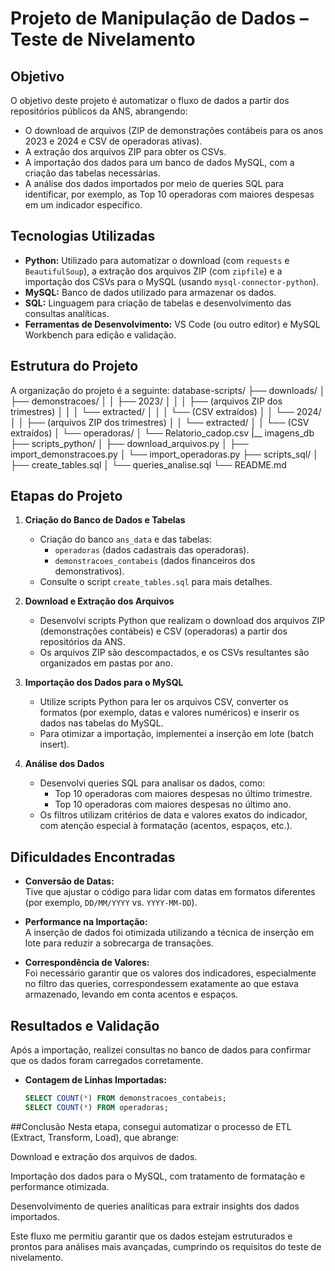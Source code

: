# Projeto de Manipulação de Dados – Teste de Nivelamento

## Objetivo

O objetivo deste projeto é automatizar o fluxo de dados a partir dos repositórios públicos da ANS, abrangendo:
- O download de arquivos (ZIP de demonstrações contábeis para os anos 2023 e 2024 e CSV de operadoras ativas).
- A extração dos arquivos ZIP para obter os CSVs.
- A importação dos dados para um banco de dados MySQL, com a criação das tabelas necessárias.
- A análise dos dados importados por meio de queries SQL para identificar, por exemplo, as Top 10 operadoras com maiores despesas em um indicador específico.

## Tecnologias Utilizadas

- **Python:** Utilizado para automatizar o download (com `requests` e `BeautifulSoup`), a extração dos arquivos ZIP (com `zipfile`) e a importação dos CSVs para o MySQL (usando `mysql-connector-python`).
- **MySQL:** Banco de dados utilizado para armazenar os dados.
- **SQL:** Linguagem para criação de tabelas e desenvolvimento das consultas analíticas.
- **Ferramentas de Desenvolvimento:** VS Code (ou outro editor) e MySQL Workbench para edição e validação.

## Estrutura do Projeto

A organização do projeto é a seguinte:
database-scripts/
├── downloads/
│   ├── demonstracoes/
│   │   ├── 2023/
│   │   │   ├── (arquivos ZIP dos trimestres)
│   │   │   └── extracted/
│   │   │       └── (CSV extraídos)
│   │   └── 2024/
│   │       ├── (arquivos ZIP dos trimestres)
│   │       └── extracted/
│   │           └── (CSV extraídos)
│   └── operadoras/
│       └── Relatorio_cadop.csv
|__ imagens_db
├── scripts_python/
│   ├── download_arquivos.py
│   ├── import_demonstracoes.py
│   └── import_operadoras.py
├── scripts_sql/
│   ├── create_tables.sql
│   └── queries_analise.sql
└── README.md





## Etapas do Projeto

1. **Criação do Banco de Dados e Tabelas**  
   - Criação do banco `ans_data` e das tabelas:
     - `operadoras` (dados cadastrais das operadoras).
     - `demonstracoes_contabeis` (dados financeiros dos demonstrativos).
   - Consulte o script `create_tables.sql` para mais detalhes.

2. **Download e Extração dos Arquivos**  
   - Desenvolvi scripts Python que realizam o download dos arquivos ZIP (demonstrações contábeis) e CSV (operadoras) a partir dos repositórios da ANS.
   - Os arquivos ZIP são descompactados, e os CSVs resultantes são organizados em pastas por ano.

3. **Importação dos Dados para o MySQL**  
   - Utilize scripts Python para ler os arquivos CSV, converter os formatos (por exemplo, datas e valores numéricos) e inserir os dados nas tabelas do MySQL.
   - Para otimizar a importação, implementei a inserção em lote (batch insert).

4. **Análise dos Dados**  
   - Desenvolvi queries SQL para analisar os dados, como:
     - Top 10 operadoras com maiores despesas no último trimestre.
     - Top 10 operadoras com maiores despesas no último ano.
   - Os filtros utilizam critérios de data e valores exatos do indicador, com atenção especial à formatação (acentos, espaços, etc.).

## Dificuldades Encontradas

- **Conversão de Datas:**  
  Tive que ajustar o código para lidar com datas em formatos diferentes (por exemplo, `DD/MM/YYYY` vs. `YYYY-MM-DD`).

- **Performance na Importação:**  
  A inserção de dados foi otimizada utilizando a técnica de inserção em lote para reduzir a sobrecarga de transações.

- **Correspondência de Valores:**  
  Foi necessário garantir que os valores dos indicadores, especialmente no filtro das queries, correspondessem exatamente ao que estava armazenado, levando em conta acentos e espaços.

## Resultados e Validação

Após a importação, realizei consultas no banco de dados para confirmar que os dados foram carregados corretamente.  

- **Contagem de Linhas Importadas:**  
  ```sql
  SELECT COUNT(*) FROM demonstracoes_contabeis;
  SELECT COUNT(*) FROM operadoras;

##Conclusão
Nesta etapa, consegui automatizar o processo de ETL (Extract, Transform, Load), que abrange:

Download e extração dos arquivos de dados.

Importação dos dados para o MySQL, com tratamento de formatação e performance otimizada.

Desenvolvimento de queries analíticas para extrair insights dos dados importados.

Este fluxo me permitiu garantir que os dados estejam estruturados e prontos para análises mais avançadas, cumprindo os requisitos do teste de nivelamento.

